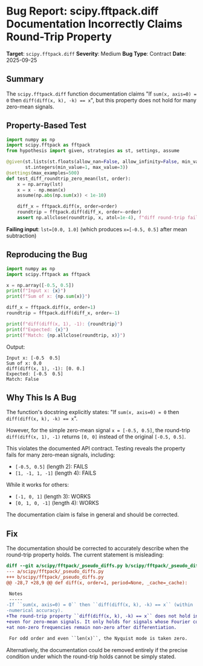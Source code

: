 # Bug Report: scipy.fftpack.diff Documentation Incorrectly Claims Round-Trip Property

**Target**: `scipy.fftpack.diff`
**Severity**: Medium
**Bug Type**: Contract
**Date**: 2025-09-25

## Summary

The `scipy.fftpack.diff` function documentation claims "If `sum(x, axis=0) = 0` then `diff(diff(x, k), -k) == x`", but this property does not hold for many zero-mean signals.

## Property-Based Test

```python
import numpy as np
import scipy.fftpack as fftpack
from hypothesis import given, strategies as st, settings, assume

@given(st.lists(st.floats(allow_nan=False, allow_infinity=False, min_value=-1e6, max_value=1e6), min_size=2, max_size=20),
       st.integers(min_value=1, max_value=3))
@settings(max_examples=500)
def test_diff_roundtrip_zero_mean(lst, order):
    x = np.array(lst)
    x = x - np.mean(x)
    assume(np.abs(np.sum(x)) < 1e-10)

    diff_x = fftpack.diff(x, order=order)
    roundtrip = fftpack.diff(diff_x, order=-order)
    assert np.allclose(roundtrip, x, atol=1e-4), f"diff round-trip failed for order={order}: {roundtrip} vs {x}"
```

**Failing input**: `lst=[0.0, 1.0]` (which produces `x=[-0.5, 0.5]` after mean subtraction)

## Reproducing the Bug

```python
import numpy as np
import scipy.fftpack as fftpack

x = np.array([-0.5, 0.5])
print(f"Input x: {x}")
print(f"Sum of x: {np.sum(x)}")

diff_x = fftpack.diff(x, order=1)
roundtrip = fftpack.diff(diff_x, order=-1)

print(f"diff(diff(x, 1), -1): {roundtrip}")
print(f"Expected: {x}")
print(f"Match: {np.allclose(roundtrip, x)}")
```

Output:
```
Input x: [-0.5  0.5]
Sum of x: 0.0
diff(diff(x, 1), -1): [0. 0.]
Expected: [-0.5  0.5]
Match: False
```

## Why This Is A Bug

The function's docstring explicitly states: "If `sum(x, axis=0) = 0` then `diff(diff(x, k), -k) == x`".

However, for the simple zero-mean signal `x = [-0.5, 0.5]`, the round-trip `diff(diff(x, 1), -1)` returns `[0, 0]` instead of the original `[-0.5, 0.5]`.

This violates the documented API contract. Testing reveals the property fails for many zero-mean signals, including:
- `[-0.5, 0.5]` (length 2): FAILS
- `[1, -1, 1, -1]` (length 4): FAILS

While it works for others:
- `[-1, 0, 1]` (length 3): WORKS
- `[0, 1, 0, -1]` (length 4): WORKS

The documentation claim is false in general and should be corrected.

## Fix

The documentation should be corrected to accurately describe when the round-trip property holds. The current statement is misleading:

```diff
diff --git a/scipy/fftpack/_pseudo_diffs.py b/scipy/fftpack/_pseudo_diffs.py
--- a/scipy/fftpack/_pseudo_diffs.py
+++ b/scipy/fftpack/_pseudo_diffs.py
@@ -28,7 +28,9 @@ def diff(x, order=1, period=None, _cache=_cache):

 Notes
 -----
-If ``sum(x, axis=0) = 0`` then ``diff(diff(x, k), -k) == x`` (within
-numerical accuracy).
+The round-trip property ``diff(diff(x, k), -k) == x`` does not hold in general,
+even for zero-mean signals. It only holds for signals whose Fourier coefficients
+at non-zero frequencies remain non-zero after differentiation.

 For odd order and even ``len(x)``, the Nyquist mode is taken zero.
```

Alternatively, the documentation could be removed entirely if the precise condition under which the round-trip holds cannot be simply stated.